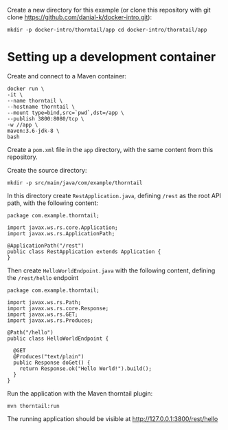 Create a new directory for this example (or clone this repository with git clone https://github.com/danial-k/docker-intro.git):
```
mkdir -p docker-intro/thorntail/app cd docker-intro/thorntail/app
```

# Setting up a development container
Create and connect to a Maven container:
```
docker run \
-it \
--name thorntail \
--hostname thorntail \
--mount type=bind,src=`pwd`,dst=/app \
--publish 3800:8080/tcp \
-w //app \
maven:3.6-jdk-8 \
bash
```

Create a ```pom.xml``` file in the ```app``` directory, with the same content from this repository.

Create the source directory:
```
mkdir -p src/main/java/com/example/thorntail
```

In this directory create ```RestApplication.java```, defining ```/rest``` as the root API path, with the following content:
```
package com.example.thorntail;

import javax.ws.rs.core.Application;
import javax.ws.rs.ApplicationPath;

@ApplicationPath("/rest")
public class RestApplication extends Application {
}
```

Then create ```HelloWorldEndpoint.java``` with the following content, defining the ```/rest/hello``` endpoint

```
package com.example.thorntail;

import javax.ws.rs.Path;
import javax.ws.rs.core.Response;
import javax.ws.rs.GET;
import javax.ws.rs.Produces;

@Path("/hello")
public class HelloWorldEndpoint {

  @GET
  @Produces("text/plain")
  public Response doGet() {
    return Response.ok("Hello World!").build();
  }
}
```

Run the application with the Maven thorntail plugin:
```
mvn thorntail:run
```

The running application should be visible at http://127.0.0.1:3800/rest/hello
